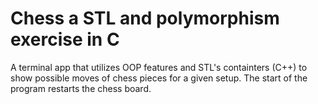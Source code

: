 # Chess a STL and polymorphism exercise in C

A terminal app that utilizes OOP features and STL's containters (C++) to show possible moves of chess pieces for a given setup. The start of the program restarts the chess board.
